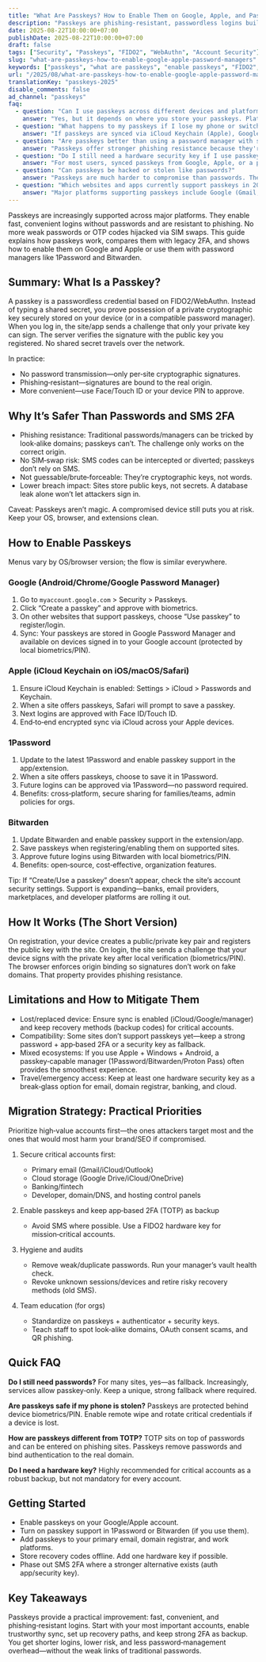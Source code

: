 ```yaml
---
title: "What Are Passkeys? How to Enable Them on Google, Apple, and Password Managers (2025 Guide)"
description: "Passkeys are phishing-resistant, passwordless logins built on FIDO2/WebAuthn. Learn how they work, why they beat SMS 2FA, how to enable them on Google and Apple, and how to use them with 1Password and Bitwarden."
date: 2025-08-22T10:00:00+07:00
publishDate: 2025-08-22T10:00:00+07:00
draft: false
tags: ["Security", "Passkeys", "FIDO2", "WebAuthn", "Account Security"]
slug: "what-are-passkeys-how-to-enable-google-apple-password-managers"
keywords: ["passkeys", "what are passkeys", "enable passkeys", "FIDO2", "WebAuthn", "passwordless login", "google passkeys", "apple passkeys", "bitwarden passkeys", "1password passkeys", "account security", "phishing"]
url: "/2025/08/what-are-passkeys-how-to-enable-google-apple-password-managers.html"
translationKey: "passkeys-2025"
disable_comments: false
ad_channel: "passkeys"
faq:
  - question: "Can I use passkeys across different devices and platforms (iPhone to Windows)?"
    answer: "Yes, but it depends on where you store your passkeys. Platform-bound passkeys (iCloud Keychain, Google Password Manager) sync only within their ecosystems. For cross-platform compatibility, use a password manager that supports passkeys like 1Password, Bitwarden, or Proton Pass—they work on iOS, Android, Windows, macOS, and Linux. These managers sync passkeys across all your devices regardless of platform, giving you seamless access everywhere."
  - question: "What happens to my passkeys if I lose my phone or switch devices?"
    answer: "If passkeys are synced via iCloud Keychain (Apple), Google Password Manager, or a password manager (1Password/Bitwarden), they're automatically available on your new device after signing in. For unsynced local passkeys, you'll lose access unless you registered backup authentication methods (additional passkey on another device, security key, or password fallback). Always enable sync and register at least two passkeys or backup methods for critical accounts."
  - question: "Are passkeys better than using a password manager with strong passwords and 2FA?"
    answer: "Passkeys offer stronger phishing resistance because they're cryptographically bound to the correct domain—they can't be used on fake lookalike sites. Password managers + strong passwords + TOTP/2FA are very secure, but users can still be tricked into entering credentials on phishing pages. Passkeys eliminate that risk entirely. Ideally, use a password manager that supports both passkeys (for sites that offer them) and strong passwords + 2FA (for sites that don't). This gives you maximum security and compatibility."
  - question: "Do I still need a hardware security key if I use passkeys?"
    answer: "For most users, synced passkeys from Google, Apple, or a password manager provide excellent security. However, hardware security keys (YubiKey, Titan) offer additional benefits: they're offline, can't be remotely compromised, work as reliable backup authentication, and some organizations require them for compliance. For critical accounts (email, domain registrar, financial, admin panels), keeping at least one hardware key as a backup is highly recommended even if you primarily use passkeys."
  - question: "Can passkeys be hacked or stolen like passwords?"
    answer: "Passkeys are much harder to compromise than passwords. The private key never leaves your device or password manager's encrypted storage, and signatures only work on the correct domain. An attacker would need to compromise your device (OS/browser) or password manager account (protected by master password + biometrics + 2FA) to steal passkeys. In contrast, passwords can be phished, guessed, intercepted, or leaked from breached databases. Keep your device/manager secure with updates, strong master password, and 2FA to maximize passkey protection."
  - question: "Which websites and apps currently support passkeys in 2025?"
    answer: "Major platforms supporting passkeys include Google (Gmail, Drive), Apple (iCloud), Microsoft (Outlook, Azure), PayPal, Amazon, eBay, GitHub, 1Password, Shopify, Best Buy, and many others. Adoption is accelerating—banks, email providers, e-commerce sites, and developer platforms are rolling out passkey support continuously. Check your account's security settings for 'passkey', 'passwordless', or 'FIDO2' options. For the latest list, visit passkeys.directory or check individual service security documentation."
---
```




Passkeys are increasingly supported across major platforms. They enable fast, convenient logins without passwords and are resistant to phishing. No more weak passwords or OTP codes hijacked via SIM swaps. This guide explains how passkeys work, compares them with legacy 2FA, and shows how to enable them on Google and Apple or use them with password managers like 1Password and Bitwarden.

## Summary: What Is a Passkey?

A passkey is a passwordless credential based on FIDO2/WebAuthn. Instead of typing a shared secret, you prove possession of a private cryptographic key securely stored on your device (or in a compatible password manager). When you log in, the site/app sends a challenge that only your private key can sign. The server verifies the signature with the public key you registered. No shared secret travels over the network.

In practice:
- No password transmission—only per‑site cryptographic signatures.
- Phishing‑resistant—signatures are bound to the real origin.
- More convenient—use Face/Touch ID or your device PIN to approve.

## Why It’s Safer Than Passwords and SMS 2FA

- Phishing resistance: Traditional passwords/managers can be tricked by look‑alike domains; passkeys can’t. The challenge only works on the correct origin.
- No SIM‑swap risk: SMS codes can be intercepted or diverted; passkeys don’t rely on SMS.
- Not guessable/brute‑forceable: They’re cryptographic keys, not words.
- Lower breach impact: Sites store public keys, not secrets. A database leak alone won’t let attackers sign in.

Caveat: Passkeys aren’t magic. A compromised device still puts you at risk. Keep your OS, browser, and extensions clean.

## How to Enable Passkeys

Menus vary by OS/browser version; the flow is similar everywhere.

### Google (Android/Chrome/Google Password Manager)
1. Go to `myaccount.google.com` > Security > Passkeys.
2. Click “Create a passkey” and approve with biometrics.
3. On other websites that support passkeys, choose “Use passkey” to register/login.
4. Sync: Your passkeys are stored in Google Password Manager and available on devices signed in to your Google account (protected by local biometrics/PIN).

### Apple (iCloud Keychain on iOS/macOS/Safari)
1. Ensure iCloud Keychain is enabled: Settings > iCloud > Passwords and Keychain.
2. When a site offers passkeys, Safari will prompt to save a passkey.
3. Next logins are approved with Face ID/Touch ID.
4. End‑to‑end encrypted sync via iCloud across your Apple devices.

### 1Password
1. Update to the latest 1Password and enable passkey support in the app/extension.
2. When a site offers passkeys, choose to save it in 1Password.
3. Future logins can be approved via 1Password—no password required.
4. Benefits: cross‑platform, secure sharing for families/teams, admin policies for orgs.

### Bitwarden
1. Update Bitwarden and enable passkey support in the extension/app.
2. Save passkeys when registering/enabling them on supported sites.
3. Approve future logins using Bitwarden with local biometrics/PIN.
4. Benefits: open‑source, cost‑effective, organization features.

Tip: If “Create/Use a passkey” doesn’t appear, check the site’s account security settings. Support is expanding—banks, email providers, marketplaces, and developer platforms are rolling it out.

## How It Works (The Short Version)

On registration, your device creates a public/private key pair and registers the public key with the site. On login, the site sends a challenge that your device signs with the private key after local verification (biometrics/PIN). The browser enforces origin binding so signatures don’t work on fake domains. That property provides phishing resistance.

## Limitations and How to Mitigate Them

- Lost/replaced device: Ensure sync is enabled (iCloud/Google/manager) and keep recovery methods (backup codes) for critical accounts.
- Compatibility: Some sites don’t support passkeys yet—keep a strong password + app‑based 2FA or a security key as fallback.
- Mixed ecosystems: If you use Apple + Windows + Android, a passkey‑capable manager (1Password/Bitwarden/Proton Pass) often provides the smoothest experience.
- Travel/emergency access: Keep at least one hardware security key as a break‑glass option for email, domain registrar, banking, and cloud.

## Migration Strategy: Practical Priorities

Prioritize high‑value accounts first—the ones attackers target most and the ones that would most harm your brand/SEO if compromised.

1) Secure critical accounts first:
   - Primary email (Gmail/iCloud/Outlook)
   - Cloud storage (Google Drive/iCloud/OneDrive)
   - Banking/fintech
   - Developer, domain/DNS, and hosting control panels

2) Enable passkeys and keep app‑based 2FA (TOTP) as backup
   - Avoid SMS where possible. Use a FIDO2 hardware key for mission‑critical accounts.

3) Hygiene and audits
   - Remove weak/duplicate passwords. Run your manager’s vault health check.
   - Revoke unknown sessions/devices and retire risky recovery methods (old SMS).

4) Team education (for orgs)
   - Standardize on passkeys + authenticator + security keys.
   - Teach staff to spot look‑alike domains, OAuth consent scams, and QR phishing.

## Quick FAQ

**Do I still need passwords?**
For many sites, yes—as fallback. Increasingly, services allow passkey‑only. Keep a unique, strong fallback where required.

**Are passkeys safe if my phone is stolen?**
Passkeys are protected behind device biometrics/PIN. Enable remote wipe and rotate critical credentials if a device is lost.

**How are passkeys different from TOTP?**
TOTP sits on top of passwords and can be entered on phishing sites. Passkeys remove passwords and bind authentication to the real domain.

**Do I need a hardware key?**
Highly recommended for critical accounts as a robust backup, but not mandatory for every account.

## Getting Started

- Enable passkeys on your Google/Apple account.
- Turn on passkey support in 1Password or Bitwarden (if you use them).
- Add passkeys to your primary email, domain registrar, and work platforms.
- Store recovery codes offline. Add one hardware key if possible.
- Phase out SMS 2FA where a stronger alternative exists (auth app/security key).

## Key Takeaways

Passkeys provide a practical improvement: fast, convenient, and phishing‑resistant logins. Start with your most important accounts, enable trustworthy sync, set up recovery paths, and keep strong 2FA as backup. You get shorter logins, lower risk, and less password‑management overhead—without the weak links of traditional passwords.
